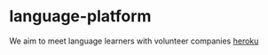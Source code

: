 # language-platform
We aim to meet language learners with volunteer companies
[heroku](https://language-platform.herokuapp.com/)